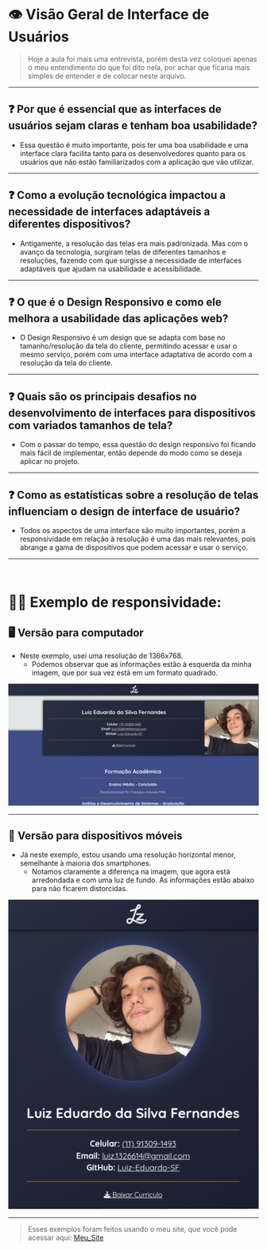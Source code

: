 # 👁️ Visão Geral de Interface de Usuários

> Hoje a aula foi mais uma entrevista, porém desta vez coloquei apenas o meu entendimento do que foi dito nela, por achar que ficaria mais simples de entender e de colocar neste arquivo.

---

## ❓ Por que é essencial que as interfaces de usuários sejam claras e tenham boa usabilidade?

- Essa questão é muito importante, pois ter uma boa usabilidade e uma interface clara facilita tanto para os desenvolvedores quanto para os usuários que não estão familiarizados com a aplicação que vão utilizar.

---

## ❓ Como a evolução tecnológica impactou a necessidade de interfaces adaptáveis a diferentes dispositivos?

- Antigamente, a resolução das telas era mais padronizada. Mas com o avanço da tecnologia, surgiram telas de diferentes tamanhos e resoluções, fazendo com que surgisse a necessidade de interfaces adaptáveis que ajudam na usabilidade e acessibilidade.

---

## ❓ O que é o Design Responsivo e como ele melhora a usabilidade das aplicações web?

- O Design Responsivo é um design que se adapta com base no tamanho/resolução da tela do cliente, permitindo acessar e usar o mesmo serviço, porém com uma interface adaptativa de acordo com a resolução da tela do cliente.

---

## ❓ Quais são os principais desafios no desenvolvimento de interfaces para dispositivos com variados tamanhos de tela?

- Com o passar do tempo, essa questão do design responsivo foi ficando mais fácil de implementar, então depende do modo como se deseja aplicar no projeto.

---

## ❓ Como as estatísticas sobre a resolução de telas influenciam o design de interface de usuário?

- Todos os aspectos de uma interface são muito importantes, porém a responsividade em relação à resolução é uma das mais relevantes, pois abrange a gama de dispositivos que podem acessar e usar o serviço.

---
<br>

# 🧑‍💻 Exemplo de responsividade:

## 🖥️ Versão para computador

- Neste exemplo, usei uma resolução de 1366x768.
    - Podemos observar que as informações estão à esquerda da minha imagem, que por sua vez está em um formato quadrado.

<img src="../img/Aula004-Computador.png">

---

## 📱 Versão para dispositivos móveis

- Já neste exemplo, estou usando uma resolução horizontal menor, semelhante à maioria dos smartphones.
    - Notamos claramente a diferença na imagem, que agora está arredondada e com uma luz de fundo. As informações estão abaixo para não ficarem distorcidas.

<img src="../img/Aula004-Mobile.png">

---

> Esses exemplos foram feitos usando o meu site, que você pode acessar aqui: [Meu_Site](https://luiz-eduardo-sf.netlify.app/)